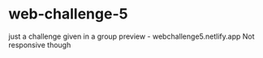 # web-challenge-5
just a challenge given in  a group
preview - webchallenge5.netlify.app
Not responsive though 
